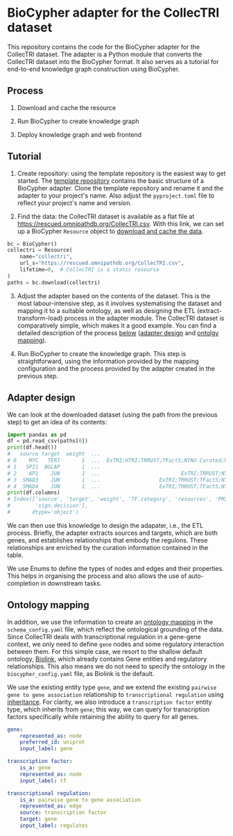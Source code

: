 # BioCypher adapter for the CollecTRI dataset

This repository contains the code for the BioCypher adapter for the CollecTRI
dataset. The adapter is a Python module that converts the CollecTRI dataset into
the BioCypher format. It also serves as a tutorial for end-to-end knowledge
graph construction using BioCypher.

## Process

1. Download and cache the resource

2. Run BioCypher to create knowledge graph

3. Deploy knowledge graph and web frontend

## Tutorial

1. Create repository: using the template repository is the easiest way to get
started. The [template
repository](https://github.com/biocypher/project-template) contains the basic
structure of a BioCypher adapter. Clone the template repository and rename it
and the adapter to your project's name. Also adjust the `pyproject.toml` file to
reflect your project's name and version.

2. Find the data: the CollecTRI dataset is available as a flat file at
https://rescued.omnipathdb.org/CollecTRI.csv. With this link, we can set up a
BioCypher `Resource` object to [download and cache the
data](https://biocypher.org/api.html#download-and-cache-functionality).

```python
bc = BioCypher()
collectri = Resource(
    name="collectri",
    url_s="https://rescued.omnipathdb.org/CollecTRI.csv",
    lifetime=0,  # CollecTRI is a static resource
)
paths = bc.download(collectri)
```

3. Adjust the adapter based on the contents of the dataset. This is the most
labour-intensive step, as it involves systematising the dataset and mapping it
to a suitable ontology, as well as designing the ETL (extract-transform-load)
process in the adapter module. The CollecTRI dataset is comparatively simple,
which makes it a good example. You can find a detailed description of the
process [below](#adapter-design) ([adapter design](#adapter-design) and [ontolgy
mapping](#ontology-mapping)).

4. Run BioCypher to create the knowledge graph. This step is straightforward,
using the information provided by the mapping configuration and the process
provided by the adapter created in the previous step.

## Adapter design

We can look at the downloaded dataset (using the path from the previous step) to
get an idea of its contents:

```python
import pandas as pd
df = pd.read_csv(paths[0])
print(df.head())
#   source target  weight  ...                                          resources                                               PMID       sign.decision
# 0    MYC   TERT       1  ...  ExTRI;HTRI;TRRUST;TFactS;NTNU.Curated;Pavlidis...  10022128;10491298;10606235;10637317;10723141;1...                PMID
# 1   SPI1  BGLAP       1  ...                                              ExTRI                                           10022617  default activation
# 2    AP1    JUN       1  ...                          ExTRI;TRRUST;NTNU.Curated  10022869;10037172;10208431;10366004;11281649;1...                PMID
# 3  SMAD3    JUN       1  ...                   ExTRI;TRRUST;TFactS;NTNU.Curated                                  10022869;12374795                PMID
# 4  SMAD4    JUN       1  ...                   ExTRI;TRRUST;TFactS;NTNU.Curated                                  10022869;12374795                PMID
print(df.columns)
# Index(['source', 'target', 'weight', 'TF.category', 'resources', 'PMID',
#        'sign.decision'],
#       dtype='object')
```

We can then use this knowledge to design the adapater, i.e., the ETL process.
Briefly, the adapter extracts sources and targets, which are both genes, and
establishes relationships that embody the regulons. These relationships are
enriched by the curation information contained in the table.

We use Enums to define the types of nodes and edges and their properties. This
helps in organising the process and also allows the use of auto-completion in
downstream tasks.

## Ontology mapping

<!-- TODO doc links -->

In addition, we use the information to create an [ontology mapping]() in the
`schema_config.yaml` file, which reflect the ontological grounding of the data.
Since CollecTRI deals with transcriptional regulation in a gene-gene context, we
only need to define `gene` nodes and some regulatory interaction between them.
For this simple case, we resort to the shallow default ontology,
[Biolink](https://bioportal.bioontology.org/ontologies/BIOLINK?p=classes&conceptid=root),
which already contains Gene entities and regulatory relationships. This also
means we do not need to specify the ontology in the `biocypher_config.yaml`
file, as Biolink is the default.

We use the existing entity type `gene`, and we extend the existing `pairwise
gene to gene association` relationship to `transcriptional regulation` using
[inheritance](). For clarity, we also introduce a `transcription factor` entity
type, which inherits from `gene`; this way, we can query for transcription
factors specifically while retaining the ability to query for all genes.

```yaml
gene:
    represented_as: node
    preferred_id: uniprot
    input_label: gene

transcription factor:
    is_a: gene
    represented_as: node
    input_label: tf

transcriptional regulation:
    is_a: pairwise gene to gene association
    represented_as: edge
    source: transcription factor
    target: gene
    input_label: regulates
```